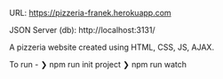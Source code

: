 URL: https://pizzeria-franek.herokuapp.com

JSON Server (db): http://localhost:3131/

A pizzeria website created using HTML, CSS, JS, AJAX.

To run - 
  ❯ npm run init project
  ❯ npm run watch
